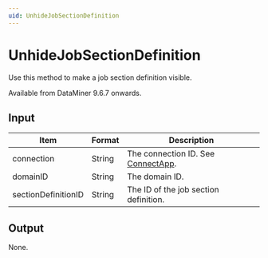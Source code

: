 ```yaml
---
uid: UnhideJobSectionDefinition
---
```


# UnhideJobSectionDefinition

Use this method to make a job section definition visible.

Available from DataMiner 9.6.7 onwards.

## Input

| Item                | Format | Description                                           |
|---------------------|--------|-------------------------------------------------------|
| connection          | String | The connection ID. See [ConnectApp](xref:ConnectApp). |
| domainID            | String | The domain ID.                                        |
| sectionDefinitionID | String | The ID of the job section definition.                 |

## Output

None.
